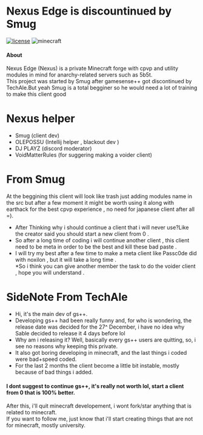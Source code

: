 # Nexus Edge is discountinued by Smug
<!-- PROJECT SHIELDS -->
[![license](https://img.shields.io/badge/License-GPL_v3.0-white.svg)](https://github.com/lukflug/gamesense-client/blob/master/LICENSE)
![minecraft](https://img.shields.io/badge/Minecraft-1.12.2-blue.svg)
<!-- INFORMATION -->

#### About
Nexus Edge  (Nexus) is a private Minecraft forge with cpvp and utility modules in mind  for anarchy-related servers such as 5b5t.<br>
This project was started by Smug after gamesense++ got discontinued by TechAle.But yeah Smug is a total begginer so he would need a lot of training to make this client good 
# Nexus helper
* Smug (client dev)
* OLEPOSSU (Intellij helper , blackout dev )
* DJ PLAYZ (discord moderator)
* VoidMatterRules (for suggering making a voider client)

# From Smug
At the beggining this client will look like trash just adding modules name in the src but after a few moment it might be worth using it along with earthack for the best cpvp experience , no need for japanese client after all =).

* After Thinking why i should continue a client that i will never use?Like the creator said you should start a new client from 0 .<br>
* So after a long time of coding i will continue another client , this client need to be meta in order to be the best and kill these bad paste .<br>
* I will try my best after a few time to make a meta client like Passc0de did with noxilon , but it will take a long time . <br>
*So i think you can give another member the task to do the voider client , hope you will understand  . <br>

# SideNote From TechAle
* Hi, it's the main dev of gs++.<br>
* Developing gs++ had been really funny and, for who is wondering, the release date was decided for the 27^ December, i have no idea why Sable decided to release it 4 days before lol<br>
* Why am i releasing it? Well, basically every gs++ users are quitting, so, i see no reasons why keeping this private.<br>
* It also got boring developing in minecraft, and the last things i coded were bad+speed coded.<br>
* For the last 2 months the client become a little bit instable, mostly because of bad things i added.<br>
#### I dont suggest to continue gs++, it's really not worth lol, start a client from 0 that is 100%  better.<br>
After this, i'll quit minecraft developement, i wont fork/star anything that is related to minecraft.<br>
If you want to follow me, just know that i'll start creating things that are not for minecraft, mostly university.<br>


